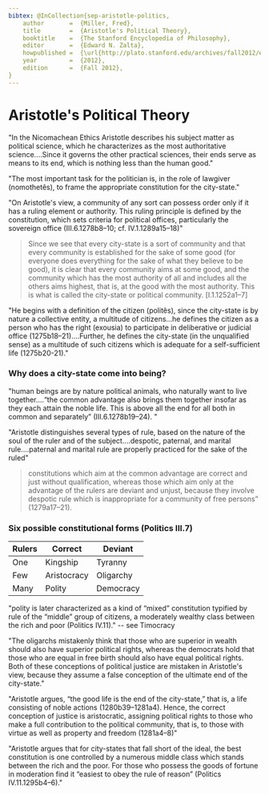 ```yaml
---
bibtex: @InCollection{sep-aristotle-politics,
	author       =	{Miller, Fred},
	title        =	{Aristotle's Political Theory},
	booktitle    =	{The Stanford Encyclopedia of Philosophy},
	editor       =	{Edward N. Zalta},
	howpublished =	{\url{http://plato.stanford.edu/archives/fall2012/entries/aristotle-politics/}},
	year         =	{2012},
	edition      =	{Fall 2012},
}
---
```


# Aristotle's Political Theory

"In the Nicomachean Ethics Aristotle describes his subject matter as political science, which he characterizes as the most authoritative science....Since it governs the other practical sciences, their ends serve as means to its end, which is nothing less than the human good."

"The most important task for the politician is, in the role of lawgiver (nomothetês), to frame the appropriate constitution for the city-state."

"On Aristotle's view, a community of any sort can possess order only if it has a ruling element or authority. This ruling principle is defined by the constitution, which sets criteria for political offices, particularly the sovereign office (III.6.1278b8–10; cf. IV.1.1289a15–18)"

> Since we see that every city-state is a sort of community and that every community is established for the sake of some good (for everyone does everything for the sake of what they believe to be good), it is clear that every community aims at some good, and the community which has the most authority of all and includes all the others aims highest, that is, at the good with the most authority. This is what is called the city-state or political community. [I.1.1252a1–7]

"He begins with a definition of the citizen (politês), since the city-state is by nature a collective entity, a multitude of citizens...he defines the citizen as a person who has the right (exousia) to participate in deliberative or judicial office (1275b18–21)....Further, he defines the city-state (in the unqualified sense) as a multitude of such citizens which is adequate for a self-sufficient life (1275b20-21)."


### Why does a city-state come into being?

"human beings are by nature political animals, who naturally want to live together....“the common advantage also brings them together insofar as they each attain the noble life. This is above all the end for all both in common and separately” (III.6.1278b19–24). "

"Aristotle distinguishes several types of rule, based on the nature of the soul of the ruler and of the subject....despotic, paternal, and marital rule....paternal and marital rule are properly practiced for the sake of the ruled"

> constitutions which aim at the common advantage are correct and just without qualification, whereas those which aim only at the advantage of the rulers are deviant and unjust, because they involve despotic rule which is inappropriate for a community of free persons” (1279a17–21). 


### Six possible constitutional forms (Politics III.7)

Rulers 	|		Correct  		|	Deviant
--------|---------------|----------
One			| 	Kingship 		|	Tyranny
Few 		|	Aristocracy		|	Oligarchy
Many		| 	Polity 			|	Democracy

"polity is later characterized as a kind of “mixed” constitution typified by rule of the “middle” group of citizens, a moderately wealthy class between the rich and poor (Politics IV.11)." -- see Timocracy

"The oligarchs mistakenly think that those who are superior in wealth should also have superior political rights, whereas the democrats hold that those who are equal in free birth should also have equal political rights. Both of these conceptions of political justice are mistaken in Aristotle's view, because they assume a false conception of the ultimate end of the city-state."

"Aristotle argues, “the good life is the end of the city-state,” that is, a life consisting of noble actions (1280b39–1281a4). Hence, the correct conception of justice is aristocratic, assigning political rights to those who make a full contribution to the political community, that is, to those with virtue as well as property and freedom (1281a4–8)"

"Aristotle argues that for city-states that fall short of the ideal, the best constitution is one controlled by a numerous middle class which stands between the rich and the poor. For those who possess the goods of fortune in moderation find it “easiest to obey the rule of reason” (Politics IV.11.1295b4–6)."

